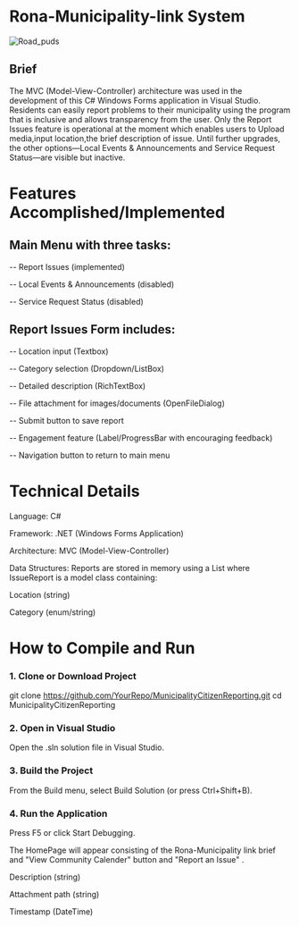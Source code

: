 # Rona-Municipality-link System
![Road_puds](https://github.com/user-attachments/assets/6573518c-5299-4038-acfa-d618bca3b561)

## Brief
 The MVC (Model-View-Controller) architecture was used in the development of this C# Windows Forms application in Visual Studio.
 Residents can easily report problems to their municipality using the program that is inclusive and allows transparency from the user.
 Only the Report Issues feature is operational at the moment which enables users to Upload media,input location,the brief description of issue.  Until further upgrades, the other options—Local Events & Announcements and Service Request Status—are visible but inactive.

 # Features Accomplished/Implemented 
## Main Menu with three tasks:

-- Report Issues (implemented)

-- Local Events & Announcements (disabled)

-- Service Request Status (disabled)

## Report Issues Form includes:

-- Location input (Textbox)

-- Category selection (Dropdown/ListBox)

-- Detailed description (RichTextBox)

-- File attachment for images/documents (OpenFileDialog)

-- Submit button to save report

-- Engagement feature (Label/ProgressBar with encouraging feedback)

-- Navigation button to return to main menu

# Technical Details

Language: C#

Framework: .NET (Windows Forms Application)

Architecture: MVC (Model-View-Controller)

Data Structures: Reports are stored in memory using a List<IssueReport> where IssueReport is a model class containing:

Location (string)

Category (enum/string)

# How to Compile and Run
### 1. Clone or Download Project
git clone https://github.com/YourRepo/MunicipalityCitizenReporting.git
cd MunicipalityCitizenReporting

### 2. Open in Visual Studio

Open the .sln solution file in Visual Studio.

### 3. Build the Project

From the Build menu, select Build Solution (or press Ctrl+Shift+B).

### 4. Run the Application

Press F5 or click Start Debugging.

The HomePage will appear consisting of the Rona-Municipality link brief and "View Community Calender" button and "Report an Issue" .

Description (string)

Attachment path (string)

Timestamp (DateTime)
